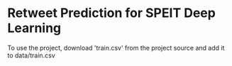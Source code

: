 # Retweet Prediction for SPEIT Deep Learning

To use the project, download 'train.csv' from the project source and add it to data/train.csv